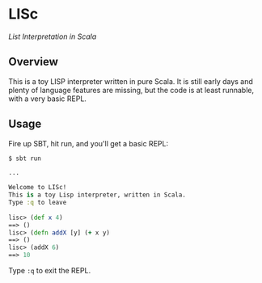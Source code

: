 LISc
====
_List Interpretation in Scala_

Overview
---
This is a toy LISP interpreter written in pure Scala. It is still early days and plenty of
language features are missing, but the code is at least runnable, with a very basic REPL.

Usage
---
Fire up SBT, hit run, and you'll get a basic REPL:

```clj
$ sbt run

...

Welcome to LISc!
This is a toy Lisp interpreter, written in Scala.
Type :q to leave
    
lisc> (def x 4)
==> ()
lisc> (defn addX [y] (+ x y)
==> ()
lisc> (addX 6)
==> 10
```

Type ```:q``` to exit the REPL.
